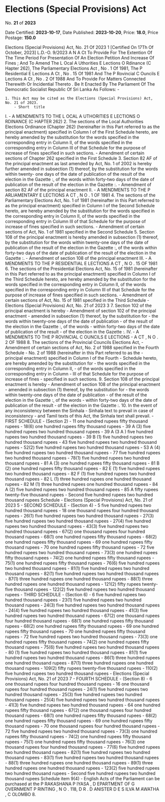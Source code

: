 # Elections (Special Provisions) Act

No. **21** of **2023**

Date Certified: **2023-10-17**, Date Published: **2023-10-20**, Price: **18.0**, Price Postage: **150.0**

Elections (Special Provisions) Act, No. 21 Of 2023 1
[Certified On 17Th Of October, 2023]
L.D.-O. 9/2023
A N  A Ct   To   Provide   For   The   Extention   Of   The   Time   Period   For
Presentation   Of   An   Election   Petition   And   Increase   Of   Fines ;  And
To   Amend   The  L Ocal  A Uthorities  E Lections  O Rdinance  (C Hapter 262),  The   Parliamentary   Elections   Act ,  No . 1  Of  1981,  The P Residential  E Lections  A Ct ,  No . 15  Of  1981  And   The P Rovincial  C Ouncils  E Lections  A Ct ,  No . 2  Of  1988  And   To
Provide   For   Matters   Connected   Therewith   Or   Incidential
Thereto .
Be It Enacted By The Parliament Of The Democratic Socialist Republic Of Sri Lanka As Follows: -

    1. This Act may be cited as the Elections (Special Provisions) Act, No. 21 of 2023.
        - Short  title

I. 
    - A MENDMENTS   TO   THE  L OCAL  A UTHORITIES  E LECTIONS  O RDINANCE (C HAPTER  262)
    2. The sections of the Local Authorities Elections Ordinance (Chapter 262) (hereinafter in this Part referred to as the principal enactment) specified in Column I of the First Schedule hereto, are hereby amended by the substitution for the words specified in the corresponding entry in Column II, of the words specified in the corresponding entry in Column III of that Schedule for the purpose of increase of fines specified in such sections.
        - Amendment of certain sections of Chapter 262 specified in the First Schedule
    3. Section 82 AF  of the principal enactment as last amended by Act, No. 1 of 2002 is hereby further amended in subsection (1) thereof, by the substitution for the words within twenty- one days of the date of publication of the result of the election in the  Gazette :, of the words within forty-two days of the date of publication of the result of the election in the  Gazette :.
        - Amendment of section 82 AF  of the principal enactment
II. 
    - A MENDMENTS   TO   THE  P ARLIAMENTARY  E LECTIONS A CT , N O . 1  OF  1981
    4. The sections of the Parliamentary Elections Act, No. 1 of 1981 (hereinafter in this Part referred to as the principal enactment)  specified in Column I of the Second Schedule hereto, are hereby amended by the substitution for the words specified in the corresponding entry in Column II, of the words specified in the corresponding entry in Column III of that Schedule for the purpose of increase of fines specified in such sections.
        - Amendment of certain sections of  Act, No. 1 of 1981 specified in the Second Schedule
    5. Section 108 of the principal enactment is hereby amended in subsection (1) thereof, by the substitution for the words within twenty-one days of the date of publication of the result of the election in the  Gazette :, of the words within forty-two days of the date of publication of the result of the election in the  Gazette :.
        - Amendment of section 108 of the principal enactment
III. 
    - A MENDMENTS   TO   THE  P RESIDENTIAL  E LECTIONS A CT , N O . 15  OF  1981
    6. The sections of the Presidential Elections Act, No. 15 of 1981 (hereinafter in this Part referred to as the principal enactment) specified in Column I of the Third Schedule hereto, are hereby amended by the substitution for the words specified in the corresponding entry in Column II, of the words specified in the corresponding entry in Column III of that Schedule for the purpose of increase of fines specified in such sections.
        - Amendment of certain sections of  Act, No. 15 of 1981 specified in the Third Schedule
        - Elections (Special Provisions) Act, No. 21 of 2023 3
    7. Section 102 of the principal enactment is hereby
        - Amendment of section 102 of the principal enactment
        - amended in subsection (1) thereof, by the substitution for
        - the words within twenty-one days of the date of publication
        - of the result of the election in the  Gazette :, of the words
        - within forty-two days of the date of publication of the result
        - of the election in the  Gazette :.
IV. 
    - A MENDMENTS   TO   THE  P ROVINCIAL  C OUNCILS  E LECTIONS
    - A CT , N O . 2  OF  1988
    8. The sections of the Provincial Councils Elections Act,
        - Amendment of certain sections of  Act, No. 2 of 1988 specified in the Fourth Schedule
        - No. 2 of 1988 (hereinafter in this Part referred to as the
        - principal enactment)  specified in Column I of the Fourth
        - Schedule hereto, are hereby amended by the substitution for
        - the words specified in the corresponding entry in Column II,
        - of the words specified in the corresponding entry in Column
        - III of that Schedule for the purpose of increase of fines
        - specified in such sections.
    9. Section 108 of the principal enactment is hereby
        - Amendment of section 108 of the principal enactment
        - amended in subsection (1) thereof, by the substitution for
        - the words within twenty-one days of the date of publication
        - of the result of the election in the  Gazette :, of the words
        - within forty-two days of the date of publication of the result
        - of the election in the  Gazette :.
    10. In the event of any inconsistency between the Sinhala
        - Sinhala text to prevail in case of inconsistency
        - and Tamil texts of this Act, the Sinhala text shall prevail.
        - FIRST SCHEDULE
        - (Section 2)
        - 11 one hundred rupees fifty thousand rupees
        - 18(6) one hundred rupees fifty thousand rupees
        - 39 A (3) five hundred rupees two hundred thousand rupees
        - 39 A  (3 A ) five hundred rupees two hundred thousand rupees
        - 39 B  (1) five hundred rupees two hundred thousand rupees
        - 43 five hundred rupees two hundred thousand rupees
        - 52(2) five hundred rupees two hundred thousand rupees
        - 53 A (4) five hundred rupees two hundred thousand rupees
        - 77 five hundred rupees two hundred thousand rupees
        - 78(1) five hundred rupees two hundred thousand rupees
        - 81 A (3) one hundred rupees fifty thousand rupees
        - 81 B (2) one hundred rupees fifty thousand rupees
        - 82 E (1) five hundred rupees two hundred thousand rupees
        - 82 F (1) five hundred rupees two hundred thousand rupees
        - 82 L (1) three hundred rupees one hundred thousand rupees
        - 82 M (1) three hundred rupees one hundred thousand rupees
        - 84 A (2) five hundred rupees two hundred thousand rupees
        - 85 A fifty rupees twenty-five thousand rupees
        - Second five hundred rupees two hundred thousand rupees Schedule
        - Elections (Special Provisions) Act, No. 21 of 2023 5
        - SECOND SCHEDULE
        - (Section 4)
        - 5 five hundred rupees two hundred thousand rupees
        - 18 one thousand rupees four hundred thousand rupees
        - 26(1) five hundred rupees two hundred thousand rupees
        - 27(3) five hundred rupees two hundred thousand rupees
        - 27(4) five hundred rupees two hundred thousand rupees
        - 43(3) five hundred rupees two hundred thousand rupees
        - 67(2) one thousand rupees four hundred thousand rupees
        - 68(1) one hundred rupees fifty thousand rupees
        - 68(2) one hundred rupees fifty thousand rupees
        - 69 one hundred rupees fifty thousand rupees
        - 70 one hundred rupees fifty thousand rupees
        - 72 five hundred rupees two hundred thousand rupees
        - 73(3) one hundred rupees fifty thousand rupees
        - 74(2) one hundred rupees fifty thousand rupees
        - 75(1) one hundred rupees fifty thousand rupees
        - 76(6) five hundred rupees two hundred thousand rupees
        - 81(1) five hundred rupees two hundred thousand rupees
        - 82(1) five hundred rupees two hundred thousand rupees
        - 87(1) three hundred rupees one hundred thousand rupees
        - 88(1) three hundred rupees one hundred thousand rupees
        - 121(2) fifty rupees twenty-five thousand rupees
        - 122(2) five hundred rupees two hundred thousand rupees
        - THIRD SCHEDULE
        - (Section 6)
        - 6 five hundred rupees two hundred thousand rupees
        - 23(1) five hundred rupees two hundred thousand rupees
        - 24(3) five hundred rupees two hundred thousand rupees
        - 24(4) five hundred rupees two hundred thousand rupees
        - 41(3) five hundred rupees two hundred thousand rupees
        - 67(2) one thousand rupees four hundred thousand rupees
        - 68(1) one hundred rupees fifty thousand rupees
        - 68(2) one hundred rupees fifty thousand rupees
        - 69 one hundred rupees fifty thousand rupees
        - 70 one hundred rupees fifty thousand rupees
        - 72 five hundred rupees two hundred thousand rupees
        - 73(3) one hundred rupees fifty thousand rupees
        - 74(2) one hundred rupees fifty thousand rupees
        - 75(6) five hundred rupees two hundred thousand rupees
        - 80 (1) five hundred rupees two hundred thousand rupees
        - 81(1) five hundred rupees two hundred thousand rupees
        - 86(1) three hundred rupees one hundred thousand rupees
        - 87(1) three hundred rupees one hundred thousand rupees
        - 109(2) fifty rupees twenty-five thousand rupees
        - 110(2) five hundred rupees two hundred thousand rupees
        - Elections (Special Provisions) Act, No. 21 of 2023 7
        - FOURTH  SCHEDULE
        - (Section 8)
        - 6 one thousand rupees four hundred thousand rupees
        - 16 one thousand rupees four hundred thousand rupees
        - 24(1) five hundred rupees two hundred thousand rupees
        - 25(3) five hundred rupees two hundred thousand rupees
        - 25(4) five hundred rupees two hundred thousand rupees
        - 41(3) five hundred rupees two hundred thousand rupees
        - 64 one hundred rupees fifty thousand rupees
        - 67(2) one thousand rupees four hundred thousand rupees
        - 68(1) one hundred rupees fifty thousand rupees
        - 68(2) one hundred rupees fifty thousand rupees
        - 69 one hundred rupees fifty thousand rupees
        - 70 one thousand rupees four hundred thousand rupees
        - 72 five hundred rupees two hundred thousand rupees
        - 73(3) one hundred rupees fifty thousand rupees
        - 74(2) one hundred rupees fifty thousand rupees
        - 75(1) one hundred rupees fifty thousand rupees
        - 76(3) one thousand rupees four hundred thousand rupees
        - 77(6) five hundred rupees two hundred thousand rupees
        - 82(1) five hundred rupees two hundred thousand rupees
        - 83(1) five hundred rupees two hundred thousand rupees
        - 88(1) three hundred rupees one hundred thousand rupees
        - 89(1) three hundred rupees one hundred thousand rupees
        - 123(2) five hundred rupees two hundred thousand rupees
        - Second five hundred rupees two hundred thousand rupees Schedule item 9(4)
        - English Acts of the Parliament can be purchased at the P RAKASHANA  P IYASA , D EPARTMENT   OF G OVERNMENT  P RINTING , N O . 118, D R . D ANISTER  D E  S ILVA  M AWATHA , C OLOMBO  8.